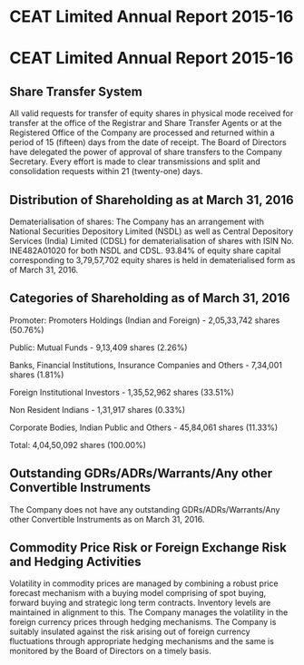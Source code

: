 # CEAT Limited Annual Report 2015-16

# CEAT Limited Annual Report 2015-16

## Share Transfer System

All valid requests for transfer of equity shares in physical mode received for transfer at the office of the Registrar and Share Transfer Agents or at the Registered Office of the Company are processed and returned within a period of 15 (fifteen) days from the date of receipt. The Board of Directors have delegated the power of approval of share transfers to the Company Secretary. Every effort is made to clear transmissions and split and consolidation requests within 21 (twenty-one) days.

## Distribution of Shareholding as at March 31, 2016

Dematerialisation of shares: The Company has an arrangement with National Securities Depository Limited (NSDL) as well as Central Depository Services (India) Limited (CDSL) for dematerialisation of shares with ISIN No. INE482A01020 for both NSDL and CDSL. 93.84% of equity share capital corresponding to 3,79,57,702 equity shares is held in dematerialised form as of March 31, 2016.

## Categories of Shareholding as of March 31, 2016

Promoter: Promoters Holdings (Indian and Foreign) - 2,05,33,742 shares (50.76%)

Public: Mutual Funds - 9,13,409 shares (2.26%)

Banks, Financial Institutions, Insurance Companies and Others - 7,34,001 shares (1.81%)

Foreign Institutional Investors - 1,35,52,962 shares (33.51%)

Non Resident Indians - 1,31,917 shares (0.33%)

Corporate Bodies, Indian Public and Others - 45,84,061 shares (11.33%)

Total: 4,04,50,092 shares (100.00%)

## Outstanding GDRs/ADRs/Warrants/Any other Convertible Instruments

The Company does not have any outstanding GDRs/ADRs/Warrants/Any other Convertible Instruments as on March 31, 2016.

## Commodity Price Risk or Foreign Exchange Risk and Hedging Activities

Volatility in commodity prices are managed by combining a robust price forecast mechanism with a buying model comprising of spot buying, forward buying and strategic long term contracts. Inventory levels are maintained in alignment to this. The Company manages the volatility in the foreign currency prices through hedging mechanisms. The Company is suitably insulated against the risk arising out of foreign currency fluctuations through appropriate hedging mechanisms and the same is monitored by the Board of Directors on a timely basis.